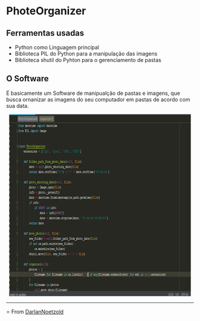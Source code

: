 # PhoteOrganizer
## Ferramentas usadas
* Python como Linguagem principal
* Biblioteca PIL do Python para a manipulação das imagens
* Biblioteca shutil do Pyhton para o gerenciamento de pastas

## O Software
É basicamente um Software de manipualção de pastas e imagens, que busca ornanizar as imagens do seu computador em pastas de acordo com sua data.

<p align="center"><img src="https://github.com/DarlanNoetzold/PhoteOrganizer/blob/master/PhotoOrganizer.jpg" /><p />

---

⭐️ From [DarlanNoetzold](https://github.com/DarlanNoetzold)
